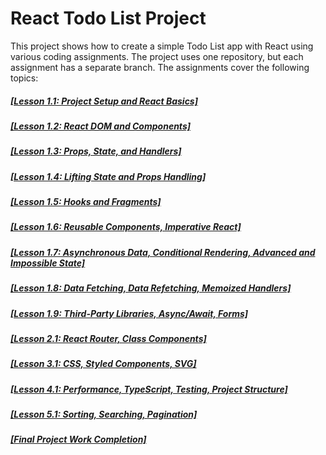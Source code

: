 # React Todo List Project
This project shows how to create a simple Todo List app with React using various coding assignments. The project uses one repository, but each assignment has a separate branch. The assignments cover the following topics:

##### <a href="https://github.com/fitsumtsehay/react-todo/branches" target="_blank" rel="nofollow">[Lesson 1.1: Project Setup and React Basics]</a>
##### <a href="https://github.com/fitsumtsehay/react-todo/branches" target="_blank" rel="nofollow">[Lesson 1.2: React DOM and Components]</a>
##### <a href="https://github.com/fitsumtsehay/react-todo/branches" target="_blank" rel="nofollow">[Lesson 1.3: Props, State, and Handlers]</a>
##### <a href="https://github.com/fitsumtsehay/react-todo/branches" target="_blank" rel="nofollow">[Lesson 1.4: Lifting State and Props Handling]</a>
##### <a href="https://github.com/fitsumtsehay/react-todo/branches" target="_blank" rel="nofollow">[Lesson 1.5: Hooks and Fragments]</a>
##### <a href="https://github.com/fitsumtsehay/react-todo/branches" target="_blank" rel="nofollow">[Lesson 1.6: Reusable Components, Imperative React]</a>
##### <a href="https://github.com/fitsumtsehay/react-todo/branches" target="_blank" rel="nofollow">[Lesson 1.7: Asynchronous Data, Conditional Rendering, Advanced and Impossible State]</a>
##### <a href="https://github.com/fitsumtsehay/react-todo/branches" target="_blank" rel="nofollow">[Lesson 1.8: Data Fetching, Data Refetching, Memoized Handlers]</a>
##### <a href="https://github.com/fitsumtsehay/react-todo/branches" target="_blank" rel="nofollow">[Lesson 1.9: Third-Party Libraries, Async/Await, Forms]</a>
##### <a href="https://github.com/fitsumtsehay/react-todo/branches" target="_blank" rel="nofollow">[Lesson 2.1: React Router, Class Components]</a>
##### <a href="https://github.com/fitsumtsehay/react-todo/branches" target="_blank" rel="nofollow">[Lesson 3.1: CSS, Styled Components, SVG]</a>
##### <a href="https://github.com/fitsumtsehay/react-todo/branches" target="_blank" rel="nofollow">[Lesson 4.1: Performance, TypeScript, Testing, Project Structure]</a>
##### <a href="https://github.com/fitsumtsehay/react-todo/branches" target="_blank" rel="nofollow">[Lesson 5.1: Sorting, Searching, Pagination]</a>
##### <a href="https://github.com/fitsumtsehay/react-todo/branches" target="_blank" rel="nofollow">[Final Project Work Completion]</a>
